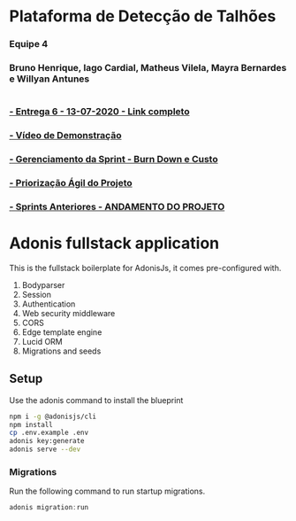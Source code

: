 # Plataforma de Detecção de Talhões

### Equipe 4
### Bruno Henrique, Iago Cardial, Matheus Vilela, Mayra Bernardes e Willyan Antunes
#

### [- Entrega 6 - 13-07-2020 - Link completo](https://drive.google.com/drive/folders/1S6dihvejhyc32bmdTB7S1R6-kQJtXvm5?usp=sharing)

### [- Vídeo de Demonstração](https://drive.google.com/file/d/1ACQcGv9jylexMwf_5CS7wosr8cv3VGws/view?usp=sharing)

### [- Gerenciamento da Sprint - Burn Down e Custo](https://docs.google.com/spreadsheets/d/18nxotizbgWOUV79GEEmgSKg7JJiXPh1RW-djI0H_5po/edit?usp=sharing)

### [- Priorização Ágil do Projeto](https://drive.google.com/file/d/1coPe5WSlf4Z6aESZTwiY6y2t_J95KEWr/view?usp=sharing)

### [- Sprints Anteriores - ANDAMENTO DO PROJETO](https://drive.google.com/drive/folders/1VwCP69CIkUA82ie0dcBAwo4NLiBk8iC7?usp=sharing)
#

# Adonis fullstack application

This is the fullstack boilerplate for AdonisJs, it comes pre-configured with.

1. Bodyparser
2. Session
3. Authentication
4. Web security middleware
5. CORS
6. Edge template engine
7. Lucid ORM
8. Migrations and seeds

## Setup

Use the adonis command to install the blueprint

```bash
npm i -g @adonisjs/cli
npm install
cp .env.example .env
adonis key:generate
adonis serve --dev
```


### Migrations

Run the following command to run startup migrations.

```js
adonis migration:run
```
